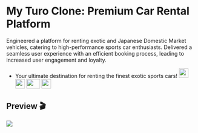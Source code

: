 # My Turo Clone: Premium Car Rental Platform
Engineered a platform for renting exotic and Japanese Domestic Market vehicles, catering to high-performance sports car enthusiasts. Delivered a seamless user experience with an efficient booking process, leading to increased user engagement and loyalty.

- Your ultimate destination for renting the finest exotic sports cars!
    <img src="https://cultofthepartyparrot.com/parrots/hd/githubparrot.gif" width="25" height="25"/>
    <img src="https://cultofthepartyparrot.com/flags/hd/iranparrot.gif" width="25" height="25"/>
    <img src="https://cultofthepartyparrot.com/parrots/asyncparrot.gif" width="36" height="25"/>
    <img src="https://cultofthepartyparrot.com/parrots/hd/60fpsparrot.gif" width="25" height="25"/>


## Preview 🎬
<img src="https://github.com/dannycao1997/TuroClone/blob/b4389f5304a658142703d108a6034da4e13bfbd7/turorental.gif"/>
